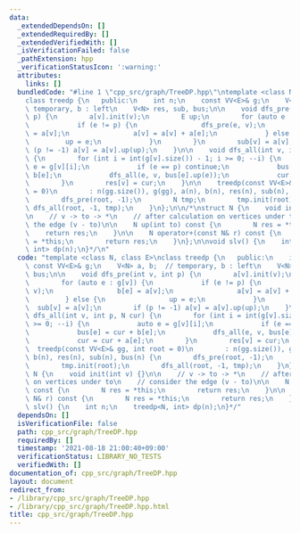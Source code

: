 ```yaml
---
data:
  _extendedDependsOn: []
  _extendedRequiredBy: []
  _extendedVerifiedWith: []
  _isVerificationFailed: false
  _pathExtension: hpp
  _verificationStatusIcon: ':warning:'
  attributes:
    links: []
  bundledCode: "#line 1 \"cpp_src/graph/TreeDP.hpp\"\ntemplate <class N, class E>\n\
    class treedp {\n   public:\n    int n;\n    const VV<E>& g;\n    V<N> a, b;  //\
    \ temporary, b : left\n    V<N> res, sub, bus;\n\n    void dfs_pre(int v, int\
    \ p) {\n        a[v].init(v);\n        E up;\n        for (auto e : g[v]) {\n\
    \            if (e != p) {\n                dfs_pre(e, v);\n                b[e]\
    \ = a[v];\n                a[v] = a[v] + a[e];\n            } else {\n       \
    \         up = e;\n            }\n        }\n        sub[v] = a[v];\n        if\
    \ (p != -1) a[v] = a[v].up(up);\n    }\n\n    void dfs_all(int v, int p, N cur)\
    \ {\n        for (int i = int(g[v].size()) - 1; i >= 0; --i) {\n            auto\
    \ e = g[v][i];\n            if (e == p) continue;\n            bus[e] = cur +\
    \ b[e];\n            dfs_all(e, v, bus[e].up(e));\n            cur = cur + a[e];\n\
    \        }\n        res[v] = cur;\n    }\n\n    treedp(const VV<E>& gg, int root\
    \ = 0)\n        : n(gg.size()), g(gg), a(n), b(n), res(n), sub(n), bus(n) {\n\
    \        dfs_pre(root, -1);\n        N tmp;\n        tmp.init(root);\n       \
    \ dfs_all(root, -1, tmp);\n    }\n};\n\n/*\nstruct N {\n    void init(int v) {}\n\
    \n    // v -> to -> *\n    // after calculation on vertices under to\n    // consider\
    \ the edge (v - to)\n\n    N up(int to) const {\n        N res = *this;\n    \
    \    return res;\n    }\n\n    N operator+(const N& r) const {\n        N res\
    \ = *this;\n        return res;\n    }\n};\n\nvoid slv() {\n    int n;\n    treedp<N,\
    \ int> dp(n);\n}*/\n"
  code: "template <class N, class E>\nclass treedp {\n   public:\n    int n;\n   \
    \ const VV<E>& g;\n    V<N> a, b;  // temporary, b : left\n    V<N> res, sub,\
    \ bus;\n\n    void dfs_pre(int v, int p) {\n        a[v].init(v);\n        E up;\n\
    \        for (auto e : g[v]) {\n            if (e != p) {\n                dfs_pre(e,\
    \ v);\n                b[e] = a[v];\n                a[v] = a[v] + a[e];\n   \
    \         } else {\n                up = e;\n            }\n        }\n      \
    \  sub[v] = a[v];\n        if (p != -1) a[v] = a[v].up(up);\n    }\n\n    void\
    \ dfs_all(int v, int p, N cur) {\n        for (int i = int(g[v].size()) - 1; i\
    \ >= 0; --i) {\n            auto e = g[v][i];\n            if (e == p) continue;\n\
    \            bus[e] = cur + b[e];\n            dfs_all(e, v, bus[e].up(e));\n\
    \            cur = cur + a[e];\n        }\n        res[v] = cur;\n    }\n\n  \
    \  treedp(const VV<E>& gg, int root = 0)\n        : n(gg.size()), g(gg), a(n),\
    \ b(n), res(n), sub(n), bus(n) {\n        dfs_pre(root, -1);\n        N tmp;\n\
    \        tmp.init(root);\n        dfs_all(root, -1, tmp);\n    }\n};\n\n/*\nstruct\
    \ N {\n    void init(int v) {}\n\n    // v -> to -> *\n    // after calculation\
    \ on vertices under to\n    // consider the edge (v - to)\n\n    N up(int to)\
    \ const {\n        N res = *this;\n        return res;\n    }\n\n    N operator+(const\
    \ N& r) const {\n        N res = *this;\n        return res;\n    }\n};\n\nvoid\
    \ slv() {\n    int n;\n    treedp<N, int> dp(n);\n}*/"
  dependsOn: []
  isVerificationFile: false
  path: cpp_src/graph/TreeDP.hpp
  requiredBy: []
  timestamp: '2021-08-18 21:00:40+09:00'
  verificationStatus: LIBRARY_NO_TESTS
  verifiedWith: []
documentation_of: cpp_src/graph/TreeDP.hpp
layout: document
redirect_from:
- /library/cpp_src/graph/TreeDP.hpp
- /library/cpp_src/graph/TreeDP.hpp.html
title: cpp_src/graph/TreeDP.hpp
---
```

